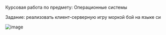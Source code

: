 Курсовая работа по предмету: Операционные системы 

Задание: реализовать клиент-серверную игру моркой бой на языке си 


![image](https://user-images.githubusercontent.com/65816571/114095996-d2a66980-98c6-11eb-8cc0-8a5a763ff160.png)
